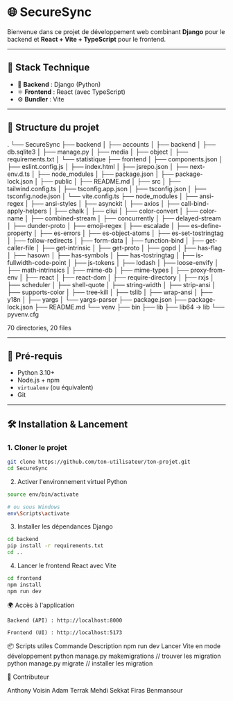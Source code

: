 # 🌐 SecureSync

Bienvenue dans ce projet de développement web combinant **Django** pour le backend et **React + Vite + TypeScript** pour le frontend.

---

## 🚀 Stack Technique

- 🐍 **Backend** : Django (Python)
- ⚛️ **Frontend** : React (avec TypeScript) 
- ⚙️ **Bundler** : Vite

---

## 📁 Structure du projet

.
└── SecureSync
    ├── backend
    │   ├── accounts
    │   ├── backend
    │   ├── db.sqlite3
    │   ├── manage.py
    │   ├── media
    │   ├── object
    │   ├── requirements.txt
    │   └── statistique
    ├── frontend
    │   ├── components.json
    │   ├── eslint.config.js
    │   ├── index.html
    │   ├── jsrepo.json
    │   ├── next-env.d.ts
    │   ├── node_modules
    │   ├── package.json
    │   ├── package-lock.json
    │   ├── public
    │   ├── README.md
    │   ├── src
    │   ├── tailwind.config.ts
    │   ├── tsconfig.app.json
    │   ├── tsconfig.json
    │   ├── tsconfig.node.json
    │   └── vite.config.ts
    ├── node_modules
    │   ├── ansi-regex
    │   ├── ansi-styles
    │   ├── asynckit
    │   ├── axios
    │   ├── call-bind-apply-helpers
    │   ├── chalk
    │   ├── cliui
    │   ├── color-convert
    │   ├── color-name
    │   ├── combined-stream
    │   ├── concurrently
    │   ├── delayed-stream
    │   ├── dunder-proto
    │   ├── emoji-regex
    │   ├── escalade
    │   ├── es-define-property
    │   ├── es-errors
    │   ├── es-object-atoms
    │   ├── es-set-tostringtag
    │   ├── follow-redirects
    │   ├── form-data
    │   ├── function-bind
    │   ├── get-caller-file
    │   ├── get-intrinsic
    │   ├── get-proto
    │   ├── gopd
    │   ├── has-flag
    │   ├── hasown
    │   ├── has-symbols
    │   ├── has-tostringtag
    │   ├── is-fullwidth-code-point
    │   ├── js-tokens
    │   ├── lodash
    │   ├── loose-envify
    │   ├── math-intrinsics
    │   ├── mime-db
    │   ├── mime-types
    │   ├── proxy-from-env
    │   ├── react
    │   ├── react-dom
    │   ├── require-directory
    │   ├── rxjs
    │   ├── scheduler
    │   ├── shell-quote
    │   ├── string-width
    │   ├── strip-ansi
    │   ├── supports-color
    │   ├── tree-kill
    │   ├── tslib
    │   ├── wrap-ansi
    │   ├── y18n
    │   ├── yargs
    │   └── yargs-parser
    ├── package.json
    ├── package-lock.json
    ├── README.md
    └── venv
        ├── bin
        ├── lib
        ├── lib64 -> lib
        └── pyvenv.cfg

70 directories, 20 files


---

## 🔧 Pré-requis

- Python 3.10+
- Node.js + npm
- `virtualenv` (ou équivalent)
- Git

---

## 🛠 Installation & Lancement

### 1. Cloner le projet

```bash
git clone https://github.com/ton-utilisateur/ton-projet.git
cd SecureSync
```

2. Activer l'environnement virtuel Python
```bash
source env/bin/activate

# ou sous Windows
env\Scripts\activate
```
3. Installer les dépendances Django

```bash
cd backend 
pip install -r requirements.txt
cd ..
```
4. Lancer le frontend React avec Vite

```bash
cd frontend
npm install
npm run dev
```
🌍 Accès à l'application

    Backend (API) : http://localhost:8000

    Frontend (UI) : http://localhost:5173

📦 Scripts utiles
Commande	Description
npm run dev	Lancer Vite en mode développement
python manage.py makemigrations // trouver les migration 
python manage.py migrate  // installer les migration

💪 Contributeur 

Anthony Voisin
Adam Terrak
Mehdi Sekkat
Firas Benmansour